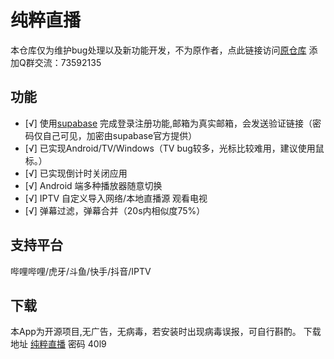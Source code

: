 # 纯粹直播

本仓库仅为维护bug处理以及新功能开发，不为原作者，点此链接访问[原仓库](https://github.com/Jackiu1997/pure_live "pure_live")
添加Q群交流：73592135
## 功能

- [√] 使用[supabase](https://supabase.com/) 完成登录注册功能,邮箱为真实邮箱，会发送验证链接（密码仅自己可见，加密由supabase官方提供）
- [√] 已实现Android/TV/Windows（TV bug较多，光标比较难用，建议使用鼠标。）
- [√] 已实现倒计时关闭应用
- [√] Android 端多种播放器随意切换
- [√] IPTV 自定义导入网络/本地直播源 观看电视
- [√] 弹幕过滤，弹幕合并（20s内相似度75%）

## 支持平台

哔哩哔哩/虎牙/斗鱼/快手/抖音/IPTV

## 下载

本App为开源项目,无广告，无病毒，若安装时出现病毒误报，可自行斟酌。
下载地址 [纯粹直播](https://wwvr.lanzouw.com/b01f6rqab)
密码 40l9

